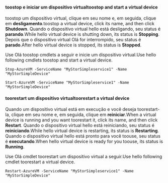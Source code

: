 #### <a name="toostop-and-start-a-virtual-device"></a><span data-ttu-id="37f9e-101">toostop e iniciar um dispositivo virtual</span><span class="sxs-lookup"><span data-stu-id="37f9e-101">toostop and start a virtual device</span></span>
<span data-ttu-id="37f9e-102">toostop um dispositivo virtual, clique em seu nome e, em seguida, clique em **desligamento**.</span><span class="sxs-lookup"><span data-stu-id="37f9e-102">toostop a virtual device, click its name, and then click **Shutdown**.</span></span> <span data-ttu-id="37f9e-103">Quando o dispositivo virtual hello está desligando, seu status é **parando**.</span><span class="sxs-lookup"><span data-stu-id="37f9e-103">While hello virtual device is shutting down, its status is **Stopping**.</span></span> <span data-ttu-id="37f9e-104">Depois que o dispositivo virtual Olá for interrompido, seu status é **parado**.</span><span class="sxs-lookup"><span data-stu-id="37f9e-104">After hello virtual device is stopped, its status is **Stopped**.</span></span>

<span data-ttu-id="37f9e-105">Use Olá toostop cmdlets a seguir e inicie um dispositivo virtual.</span><span class="sxs-lookup"><span data-stu-id="37f9e-105">Use hello following cmdlets toostop and start a virtual device.</span></span>

`Stop-AzureVM -ServiceName "MyStorSimpleservice1" -Name "MyStorSimpleDevice"`

`Start-AzureVM -ServiceName "MyStorSimpleservice1" -Name "MyStorSimpleDevice"`

#### <a name="toorestart-a-virtual-device"></a><span data-ttu-id="37f9e-106">toorestart um dispositivo virtual</span><span class="sxs-lookup"><span data-stu-id="37f9e-106">toorestart a virtual device</span></span>
<span data-ttu-id="37f9e-107">Quando um dispositivo virtual está em execução e você deseja toorestart-la, clique em seu nome e, em seguida, clique em **reiniciar**.</span><span class="sxs-lookup"><span data-stu-id="37f9e-107">When a virtual device is running and you want toorestart it, click its name, and then click **Restart**.</span></span> <span data-ttu-id="37f9e-108">Quando o dispositivo virtual hello está reiniciando, seu status é **reiniciando**.</span><span class="sxs-lookup"><span data-stu-id="37f9e-108">While hello virtual device is restarting, its status is **Restarting**.</span></span> <span data-ttu-id="37f9e-109">Quando o dispositivo virtual hello está pronto para você toouse, seu status é **executando**.</span><span class="sxs-lookup"><span data-stu-id="37f9e-109">When hello virtual device is ready for you toouse, its status is **Running**.</span></span>

<span data-ttu-id="37f9e-110">Use Olá cmdlet toorestart um dispositivo virtual a seguir.</span><span class="sxs-lookup"><span data-stu-id="37f9e-110">Use hello following cmdlet toorestart a virtual device.</span></span>

`Restart-AzureVM -ServiceName "MyStorSimpleservice1" -Name "MyStorSimpleDevice"`

